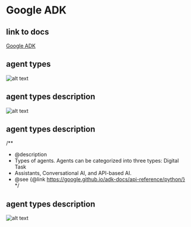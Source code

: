 # Google ADK
## link to docs
[Google ADK](https://google.github.io/adk-docs/api-reference/python/)

## agent types
![alt text](https://google.github.io/adk-docs/assets/agent-types.png)

## agent types description
![alt text](https://google.github.io/adk-docs/assets/agent-types-description.png)

## agent types description
/**
 * @description
 * Types of agents. Agents can be categorized into three types: Digital Task
 * Assistants, Conversational AI, and API-based AI.
 * @see {@link https://google.github.io/adk-docs/api-reference/python/}
 */
## agent types description
![alt text](https://google.github.io/adk-docs/assets/agent-types-description.png)
